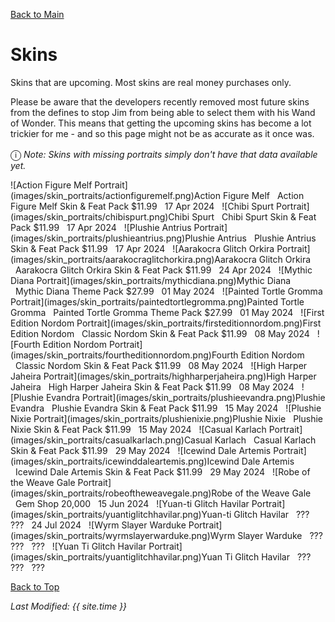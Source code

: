 [Back to Main](index.md)

# Skins

Skins that are upcoming. Most skins are real money purchases only.

Please be aware that the developers recently removed most future skins from the defines to stop Jim from being able to select them with his Wand of Wonder. This means that getting the upcoming skins has become a lot trickier for me - and so this page might not be as accurate as it once was.

<span style="font-size:1.2em;">ⓘ</span> *Note: Skins with missing portraits simply don't have that data available yet.*

<span class="skinTableColumn">
    <span class="skinTableRow">
        <span class="skinTableIcon">
            ![Action Figure Melf Portrait](images/skin_portraits/actionfiguremelf.png)Action Figure Melf
        </span>
        <span class="skinTableSource">
            <span style="margin-left: 8px;">Action Figure Melf Skin & Feat Pack</span>
        </span>
        <span class="skinTableCost">
            <span style="margin-right: 8px;">$11.99</span>
        </span>
        <span class="skinTableDate">
            <span style="margin-right: 8px;">17 Apr 2024</span>
        </span>
    </span>
    <span class="skinTableRow">
        <span class="skinTableIcon">
            ![Chibi Spurt Portrait](images/skin_portraits/chibispurt.png)Chibi Spurt
        </span>
        <span class="skinTableSource">
            <span style="margin-left: 8px;">Chibi Spurt Skin & Feat Pack</span>
        </span>
        <span class="skinTableCost">
            <span style="margin-right: 8px;">$11.99</span>
        </span>
        <span class="skinTableDate">
            <span style="margin-right: 8px;">17 Apr 2024</span>
        </span>
    </span>
    <span class="skinTableRow">
        <span class="skinTableIcon">
            ![Plushie Antrius Portrait](images/skin_portraits/plushieantrius.png)Plushie Antrius
        </span>
        <span class="skinTableSource">
            <span style="margin-left: 8px;">Plushie Antrius Skin & Feat Pack</span>
        </span>
        <span class="skinTableCost">
            <span style="margin-right: 8px;">$11.99</span>
        </span>
        <span class="skinTableDate">
            <span style="margin-right: 8px;">17 Apr 2024</span>
        </span>
    </span>
    <span class="skinTableRow">
        <span class="skinTableIcon">
            ![Aarakocra Glitch Orkira Portrait](images/skin_portraits/aarakocraglitchorkira.png)Aarakocra Glitch Orkira
        </span>
        <span class="skinTableSource">
            <span style="margin-left: 8px;">Aarakocra Glitch Orkira Skin & Feat Pack</span>
        </span>
        <span class="skinTableCost">
            <span style="margin-right: 8px;">$11.99</span>
        </span>
        <span class="skinTableDate">
            <span style="margin-right: 8px;">24 Apr 2024</span>
        </span>
    </span>
    <span class="skinTableRow">
        <span class="skinTableIcon">
            ![Mythic Diana Portrait](images/skin_portraits/mythicdiana.png)Mythic Diana
        </span>
        <span class="skinTableSource">
            <span style="margin-left: 8px;">Mythic Diana Theme Pack</span>
        </span>
        <span class="skinTableCost">
            <span style="margin-right: 8px;">$27.99</span>
        </span>
        <span class="skinTableDate">
            <span style="margin-right: 8px;">01 May 2024</span>
        </span>
    </span>
    <span class="skinTableRow">
        <span class="skinTableIcon">
            ![Painted Tortle Gromma Portrait](images/skin_portraits/paintedtortlegromma.png)Painted Tortle Gromma
        </span>
        <span class="skinTableSource">
            <span style="margin-left: 8px;">Painted Tortle Gromma Theme Pack</span>
        </span>
        <span class="skinTableCost">
            <span style="margin-right: 8px;">$27.99</span>
        </span>
        <span class="skinTableDate">
            <span style="margin-right: 8px;">01 May 2024</span>
        </span>
    </span>
    <span class="skinTableRow">
        <span class="skinTableIcon">
            ![First Edition Nordom Portrait](images/skin_portraits/firsteditionnordom.png)First Edition Nordom
        </span>
        <span class="skinTableSource">
            <span style="margin-left: 8px;">Classic Nordom Skin & Feat Pack</span>
        </span>
        <span class="skinTableCost">
            <span style="margin-right: 8px;">$11.99</span>
        </span>
        <span class="skinTableDate">
            <span style="margin-right: 8px;">08 May 2024</span>
        </span>
    </span>
    <span class="skinTableRow">
        <span class="skinTableIcon">
            ![Fourth Edition Nordom Portrait](images/skin_portraits/fourtheditionnordom.png)Fourth Edition Nordom
        </span>
        <span class="skinTableSource">
            <span style="margin-left: 8px;">Classic Nordom Skin & Feat Pack</span>
        </span>
        <span class="skinTableCost">
            <span style="margin-right: 8px;">$11.99</span>
        </span>
        <span class="skinTableDate">
            <span style="margin-right: 8px;">08 May 2024</span>
        </span>
    </span>
    <span class="skinTableRow">
        <span class="skinTableIcon">
            ![High Harper Jaheira Portrait](images/skin_portraits/highharperjaheira.png)High Harper Jaheira
        </span>
        <span class="skinTableSource">
            <span style="margin-left: 8px;">High Harper Jaheira Skin & Feat Pack</span>
        </span>
        <span class="skinTableCost">
            <span style="margin-right: 8px;">$11.99</span>
        </span>
        <span class="skinTableDate">
            <span style="margin-right: 8px;">08 May 2024</span>
        </span>
    </span>
    <span class="skinTableRow">
        <span class="skinTableIcon">
            ![Plushie Evandra Portrait](images/skin_portraits/plushieevandra.png)Plushie Evandra
        </span>
        <span class="skinTableSource">
            <span style="margin-left: 8px;">Plushie Evandra Skin & Feat Pack</span>
        </span>
        <span class="skinTableCost">
            <span style="margin-right: 8px;">$11.99</span>
        </span>
        <span class="skinTableDate">
            <span style="margin-right: 8px;">15 May 2024</span>
        </span>
    </span>
    <span class="skinTableRow">
        <span class="skinTableIcon">
            ![Plushie Nixie Portrait](images/skin_portraits/plushienixie.png)Plushie Nixie
        </span>
        <span class="skinTableSource">
            <span style="margin-left: 8px;">Plushie Nixie Skin & Feat Pack</span>
        </span>
        <span class="skinTableCost">
            <span style="margin-right: 8px;">$11.99</span>
        </span>
        <span class="skinTableDate">
            <span style="margin-right: 8px;">15 May 2024</span>
        </span>
    </span>
    <span class="skinTableRow">
        <span class="skinTableIcon">
            ![Casual Karlach Portrait](images/skin_portraits/casualkarlach.png)Casual Karlach
        </span>
        <span class="skinTableSource">
            <span style="margin-left: 8px;">Casual Karlach Skin & Feat Pack</span>
        </span>
        <span class="skinTableCost">
            <span style="margin-right: 8px;">$11.99</span>
        </span>
        <span class="skinTableDate">
            <span style="margin-right: 8px;">29 May 2024</span>
        </span>
    </span>
    <span class="skinTableRow">
        <span class="skinTableIcon">
            ![Icewind Dale Artemis Portrait](images/skin_portraits/icewinddaleartemis.png)Icewind Dale Artemis
        </span>
        <span class="skinTableSource">
            <span style="margin-left: 8px;">Icewind Dale Artemis Skin & Feat Pack</span>
        </span>
        <span class="skinTableCost">
            <span style="margin-right: 8px;">$11.99</span>
        </span>
        <span class="skinTableDate">
            <span style="margin-right: 8px;">29 May 2024</span>
        </span>
    </span>
    <span class="skinTableRow">
        <span class="skinTableIcon">
            ![Robe of the Weave Gale Portrait](images/skin_portraits/robeoftheweavegale.png)Robe of the Weave Gale
        </span>
        <span class="skinTableSource">
            <span style="margin-left: 8px;">Gem Shop</span>
        </span>
        <span class="skinTableCost">
            <span style="margin-right: 8px;">20,000</span>
        </span>
        <span class="skinTableDate">
            <span style="margin-right: 8px;">15 Jun 2024</span>
        </span>
    </span>
    <span class="skinTableRow">
        <span class="skinTableIcon">
            ![Yuan-ti Glitch Havilar Portrait](images/skin_portraits/yuantiglitchhavilar.png)Yuan-ti Glitch Havilar
        </span>
        <span class="skinTableSource">
            <span style="margin-left: 8px;">???</span>
        </span>
        <span class="skinTableCost">
            <span style="margin-right: 8px;">???</span>
        </span>
        <span class="skinTableDate">
            <span style="margin-right: 8px;">24 Jul 2024</span>
        </span>
    </span>
    <span class="skinTableRow">
        <span class="skinTableIcon">
            ![Wyrm Slayer Warduke Portrait](images/skin_portraits/wyrmslayerwarduke.png)Wyrm Slayer Warduke
        </span>
        <span class="skinTableSource">
            <span style="margin-left: 8px;">???</span>
        </span>
        <span class="skinTableCost">
            <span style="margin-right: 8px;">???</span>
        </span>
        <span class="skinTableDate">
            <span style="margin-right: 8px;">???</span>
        </span>
    </span>
    <span class="skinTableRow">
        <span class="skinTableIcon">
            ![Yuan Ti Glitch Havilar Portrait](images/skin_portraits/yuantiglitchhavilar.png)Yuan Ti Glitch Havilar
        </span>
        <span class="skinTableSource">
            <span style="margin-left: 8px;">???</span>
        </span>
        <span class="skinTableCost">
            <span style="margin-right: 8px;">???</span>
        </span>
        <span class="skinTableDate">
            <span style="margin-right: 8px;">???</span>
        </span>
    </span>
</span>

[Back to Top](#top)

*Last Modified: {{ site.time }}*
